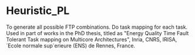 # Heuristic_PL
To generate all possible FTP combinations. 
Do task mapping for each task.
Used in part of works in the PhD thesis, titled as "Energy Quality Time Fault Tolerant Task mapping on Multicore Architectures", Inria, CNRS, IRISA, ´Ecole normale sup´erieure (ENS) de Rennes, France.
